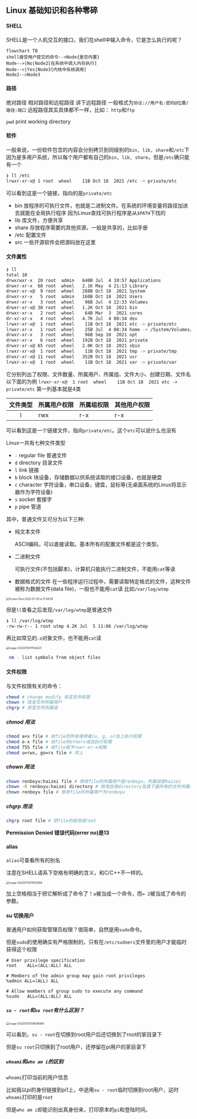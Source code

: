 
## Linux 基础知识和各种零碎

#### SHELL
SHELL是一个人机交互的接口，我们在shell中输入命令，它是怎么执行的呢？

```mermaid
flowchart TB
shell接受用户提交的命令-->Node{是否内置}
Node-->|No|Node2[在系统中调入内存执行]
Node-->|Yes|Node3[内核中系统调用]
Node2-->Node3
```

#### 路径
绝对路径 相对路径和远程路径
讲下远程路径
一般格式为`协议://用户名:密码@位置/路径:端口`
远程路径其实具体都不一样，比如：
`http`和`ftp`

`pwd` print working directory

#### 软件

一般来说，一份软件包含的内容会分别拷贝到同级别的`bin, lib, share`和`/etc`下
因为是多用户系统，所以每个用户都有自己的`bin, lib, share`，但是`/etc`确只能有一个
```bash
❯ ll /etc
lrwxr-xr-x@ 1 root  wheel    11B Oct 18  2021 /etc -> private/etc
```
可以看到这是一个链接，指向的是`private/etc`
- bin 放程序的可执行文件，也就是二进制文件。在系统的环境变量将路径加进去就能在全局执行程序
因为Linux查找可执行程序是从`$PATH`下找的
- lib 库文件，方便共享
- share 存放程序需要的其他资源，一般是共享的，比如手册
- /etc 配置文件
- src 一些开源软件会把源码放在这里

#### 文件属性
```bash
❯ ll
total 10
drwxrwxr-x  20 root  admin   640B Jul  4 10:57 Applications
drwxr-xr-x  68 root  wheel   2.1K May  4 21:13 Library
drwxr-xr-x@  9 root  wheel   288B Oct 18  2021 System
drwxr-xr-x   5 root  admin   160B Oct 18  2021 Users
drwxr-xr-x   3 root  wheel    96B Jul  4 12:33 Volumes
drwxr-xr-x@ 38 root  wheel   1.2K Oct 18  2021 bin
drwxr-xr-x   2 root  wheel    64B Mar  3  2021 cores
dr-xr-xr-x   4 root  wheel   4.7K Jul  4 08:34 dev
lrwxr-xr-x@  1 root  wheel    11B Oct 18  2021 etc -> private/etc
lrwxr-xr-x   1 root  wheel    25B Jul  4 08:34 home -> /System/Volumes/Data/home
drwxr-xr-x   3 root  wheel    96B Sep 10  2021 opt
drwxr-xr-x   6 root  wheel   192B Oct 18  2021 private
drwxr-xr-x@ 65 root  wheel   2.0K Oct 18  2021 sbin
lrwxr-xr-x@  1 root  wheel    11B Oct 18  2021 tmp -> private/tmp
drwxr-xr-x@ 11 root  wheel   352B Oct 18  2021 usr
lrwxr-xr-x@  1 root  wheel    11B Oct 18  2021 var -> private/var
```

它分别列出了权限、文件数量、所属用户、所属组、文件大小、创建日期、文件名
以下面的为例
`lrwxr-xr-x@  1 root  wheel    11B Oct 18  2021 etc -> private/etc`
第一列基本就是4类

| 文件类型 | 所属用户权限 | 所属组权限 | 其他用户权限 |
| :------: | ------------ | ---------- | ------------ |
|    l     | rwx          | r-x        | r-x          |


可以看到这是一个链接文件，指向`private/etc`。这个`etc`可以说什么也没有

Linux一共有七种文件类型
- `-` regular file 普通文件
- `d` directory 目录文件
- `l` link 链接
- `b` block 块设备，存储数据以供系统读取的接口设备，也就是硬盘
- `c` character 字符设备，串口设备，键盘，鼠标等(无桌面系统的Linux将显示器作为字符设备)
- `s` socket 套接字
- `p` pipe 管道

其中，普通文件又可分为以下三种:

- 纯文本文件

  ASCII编码，可以直接读取。基本所有的配置文件都是这个类型。

- 二进制文件

  可执行文件(不包括脚本)，计算机只能执行二进制文件，不能用`cat`等读

- 数据格式的文件
  在一些程序运行过程中，需要读取特定格式的文件，这种文件被称为数据文件(data file)，一般也不能用`cat`读
  比如`/var/log/wtmp`

<img src="/Users/renboyu/Desktop/Screen Shot 2022-07-05 at 11.08.09.png" alt="Screen Shot 2022-07-05 at 11.08.09" style="zoom:50%;" />

但是`ll`查看之后发现`/var/log/wtmp`是普通文件

```bash
❯ ll /var/log/wtmp
-rw-rw-r-- 1 root utmp 4.2K Jul  5 11:06 /var/log/wtmp
```

再比如常见的`.o`对象文件，也不能用`cat`读

<img src="/Users/renboyu/Library/Application Support/typora-user-images/image-20220705111140221.png" alt="image-20220705111140221" style="zoom:50%;" />

```bash
 nm - list symbols from object files
```



#### 文件权限

与文件权限有关的命令：

```bash
chmod # change modify 改变文件权限
chown # 改变文件所属用户
chgrp # 改变文件所属组
```

##### chmod 用法

```bash
chmod a+x file # 给file的所有使用者(u, g, o)加上执行权限
chmod o-x file # 给file的others减去执行权限
chmod 755 file # 给file赋予rwxr-xr-x权限
chmod u=rwx, go=rx file # 同上
```

##### chown 用法

```bash
chown renboyu:haizei file # 修改file的所属用户是renboyu，所属组是haizei
chown -R renboyu:haizei directory # 修改目录directory及其下面所有的文件所属用户是renboyu，所属组是haizei -R 递归
chown renboyu file # 修改file的所属用户为renboyu
```

##### chgrp 用法

```bash
chgrp root file # 把file的组改成root
```

**Permission Denied 错误代码(errer no)是13**

#### alias

`alias`可查看所有的别名

注意在SHELL语系下空格有明确的含义，和C/C++不一样的。

<img src="/Users/renboyu/Library/Application Support/typora-user-images/image-20220705111912084.png" alt="image-20220705111912084" style="zoom:50%;" />

加上空格相当于把它解析成了命令了！`a`被当成一个命令，而`= 2`被当成了命令的参数。



#### su 切换用户

普通用户如何获取管理员权限？很简单，自然是用`sudo`命令。

但是`sudo`的使用确实有严格限制的，只有在`/etc/sudoers`文件里的用户才能临时获得这个权限

```shell
# User privilege specification
root	ALL=(ALL:ALL) ALL

# Members of the admin group may gain root privileges
%admin ALL=(ALL) ALL

# Allow members of group sudo to execute any command
%sudo	ALL=(ALL:ALL) ALL
```



##### `su - root`和`su root`有什么区别？

<img src="/Users/renboyu/Library/Application Support/typora-user-images/image-20220705144636569.png" alt="image-20220705144636569" style="zoom:50%;" />

可以看到，`su - root`在切换到root用户后还切换到了root的家目录下

但是`su root`只切换到了root用户，还停留在pi用户的家目录下



##### `whoami`和`who am i`的区别

`whoami`打印当前的用户信息

比如我以pi的身份链接到pi1上，中途用`su - root`临时切换到root用户，这时`whoami`打印的是`root`

但是`who am i`却能识别出真身份来，打印原本的`pi`和登陆时间。
